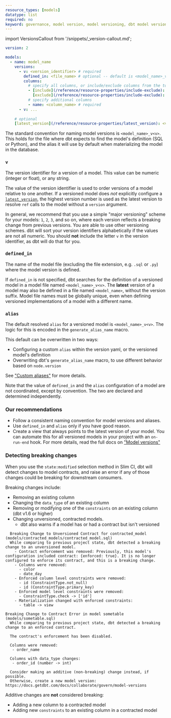 ```yaml
---
resource_types: [models]
datatype: list
required: no
keyword: governance, model version, model versioning, dbt model versioning
---
```


import VersionsCallout from '/snippets/_version-callout.md';

<VersionsCallout />

<File name='models/<schema>.yml'>

```yml
version: 2

models:
  - name: model_name
    versions:
      - v: <version_identifier> # required
        defined_in: <file_name> # optional -- default is <model_name>_v<v>
        columns:
          # specify all columns, or include/exclude columns from the top-level model YAML definition
          - [include](/reference/resource-properties/include-exclude): <include_value>
            [exclude](/reference/resource-properties/include-exclude): <exclude_list>
          # specify additional columns
          - name: <column_name> # required
      - v: ...
    
    # optional
    [latest_version](/reference/resource-properties/latest_version): <version_identifier> 
```

</File>

The standard convention for naming model versions is `<model_name>_v<v>`. This holds for the file where dbt expects to find the model's definition (SQL or Python), and the alias it will use by default when materializing the model in the database.

### `v`

The version identifier for a version of a model. This value can be numeric (integer or float), or any string.

The value of the version identifier is used to order versions of a model relative to one another. If a versioned model does _not_ explicitly configure a [`latest_version`](/reference/resource-properties/latest_version), the highest version number is used as the latest version to resolve `ref` calls to the model without a `version` argument.

In general, we recommend that you use a simple "major versioning" scheme for your models: `1`, `2`, `3`, and so on, where each version reflects a breaking change from previous versions. You are able to use other versioning schemes. dbt will sort your version identifiers alphabetically if the values are not all numeric. You should **not** include the letter `v` in the version identifier, as dbt will do that for you.

### `defined_in`

The name of the model file (excluding the file extension, e.g. `.sql` or `.py`) where the model version is defined.

If `defined_in` is not specified, dbt searches for the definition of a versioned model in a model file named `<model_name>_v<v>`. The **latest** version of a model may also be defined in a file named `<model_name>`, without the version suffix. Model file names must be globally unique, even when defining versioned implementations of a model with a different name.

### `alias`

The default resolved `alias` for a versioned model is `<model_name>_v<v>`. The logic for this is encoded in the `generate_alias_name` macro.

This default can be overwritten in two ways:
- Configuring a custom `alias` within the version yaml, or the versioned model's definition
- Overwriting dbt's `generate_alias_name` macro, to use different behavior based on `node.version`

See ["Custom aliases"](https://docs.getdbt.com/docs/build/custom-aliases) for more details.

Note that the value of `defined_in` and the `alias` configuration of a model are not coordinated, except by convention. The two are declared and determined independently.

### Our recommendations
- Follow a consistent naming convention for model versions and aliases.
- Use `defined_in` and `alias` only if you have good reason.
- Create a view that always points to the latest version of your model. You can automate this for all versioned models in your project with an `on-run-end` hook. For more details, read the full docs on ["Model versions"](/docs/collaborate/govern/model-versions#configuring-database-location-with-alias)

### Detecting breaking changes

When you use the `state:modified` selection method in Slim CI, dbt will detect changes to model contracts, and raise an error if any of those changes could be breaking for downstream consumers.

Breaking changes include:
- Removing an existing column
- Changing the `data_type` of an existing column
- Removing or modifying one of the `constraints` on an existing column (dbt v1.6 or higher)
- Changing unversioned, contracted models. 
  - dbt also warns if a model has or had a contract but isn't versioned
  
<Tabs>

<TabItem value="unversioned" label="Example message for unversioned models">

```
  Breaking Change to Unversioned Contract for contracted_model (models/contracted_models/contracted_model.sql)
  While comparing to previous project state, dbt detected a breaking change to an unversioned model.
    - Contract enforcement was removed: Previously, this model's configuration included contract: {enforced: true}. It is no longer configured to enforce its contract, and this is a breaking change.
    - Columns were removed:
      - color
      - date_day
    - Enforced column level constraints were removed:
      - id (ConstraintType.not_null)
      - id (ConstraintType.primary_key)
    - Enforced model level constraints were removed:
      - ConstraintType.check -> ['id']
    - Materialization changed with enforced constraints:
      - table -> view
```
</TabItem>

<TabItem value="versioned" label="Example message for versioned models">

```
Breaking Change to Contract Error in model sometable (models/sometable.sql)
  While comparing to previous project state, dbt detected a breaking change to an enforced contract.

  The contract's enforcement has been disabled.

  Columns were removed:
   - order_name

  Columns with data_type changes:
   - order_id (number -> int)

  Consider making an additive (non-breaking) change instead, if possible.
  Otherwise, create a new model version: https://docs.getdbt.com/docs/collaborate/govern/model-versions
```

</TabItem>


</Tabs>

Additive changes are **not** considered breaking:
- Adding a new column to a contracted model
- Adding new `constraints` to an existing column in a contracted model
